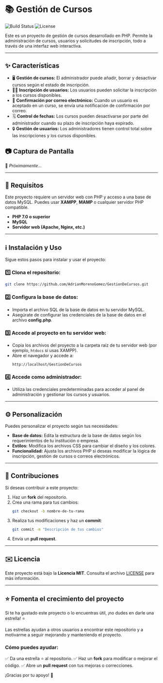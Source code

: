 # 📚 Gestión de Cursos

![Build Status](https://img.shields.io/badge/status-active-brightgreen) ![License](https://img.shields.io/badge/license-MIT-blue)

Este es un proyecto de gestión de cursos desarrollado en PHP. Permite la administración de cursos, usuarios y solicitudes de inscripción, todo a través de una interfaz web interactiva.

---

## ✨ Características

- 🖥️ **Gestión de cursos:** El administrador puede añadir, borrar y desactivar cursos según el estado de inscripción.
- 🧑‍🎓 **Inscripción de usuarios:** Los usuarios pueden solicitar la inscripción a los cursos disponibles.
- 📧 **Confirmación por correo electrónico:** Cuando un usuario es aceptado en un curso, se envía una notificación de confirmación por correo.
- 🗓️ **Control de fechas:** Los cursos pueden desactivarse por parte del administrador cuando su plazo de inscripción haya expirado.
- 🔒 **Gestión de usuarios:** Los administradores tienen control total sobre las inscripciones y los cursos disponibles.

## 📷 Captura de Pantalla

🚧 *Próximamente...*

---

## 🔧 Requisitos

Este proyecto requiere un servidor web con PHP y acceso a una base de datos MySQL. Puedes usar **XAMPP**, **MAMP** o cualquier servidor PHP compatible.

- **PHP 7.0 o superior**
- **MySQL**
- **Servidor web (Apache, Nginx, etc.)**

---

## ℹ️ Instalación y Uso

Sigue estos pasos para instalar y usar el proyecto:

### 1️⃣ Clona el repositorio:
```bash
git clone https://github.com/AdrianMorenoGomez/GestionDeCursos.git
```

### 2️⃣ Configura la base de datos:
- Importa el archivo SQL de la base de datos en tu servidor MySQL.
- Asegúrate de configurar las credenciales de la base de datos en el archivo **config.php**.

### 3️⃣ Accede al proyecto en tu servidor web:
- Copia los archivos del proyecto a la carpeta raíz de tu servidor web (por ejemplo, `htdocs` si usas XAMPP).
- Abre el navegador y accede a:
  ```
  http://localhost/GestionDeCursos
  ```

### 4️⃣ Accede como administrador:
- Utiliza las credenciales predeterminadas para acceder al panel de administración y gestionar los cursos y usuarios.

---

## ⚙️ Personalización

Puedes personalizar el proyecto según tus necesidades:

- **Base de datos:** Edita la estructura de la base de datos según los requerimientos de tu institución o empresa.
- **Estilos:** Modifica los archivos CSS para cambiar el diseño y los colores.
- **Funcionalidad:** Ajusta los archivos PHP si deseas modificar la lógica de inscripción, gestión de cursos o correos electrónicos.

---

## 🚀 Contribuciones

Si deseas contribuir a este proyecto:

1. Haz un **fork** del repositorio.
2. Crea una rama para tus cambios:
   ```bash
   git checkout -b nombre-de-tu-rama
   ```
3. Realiza tus modificaciones y haz un **commit**:
   ```bash
   git commit -m "Descripción de tus cambios"
   ```
4. Envía un **pull request**.

---

## ✉️ Licencia

Este proyecto está bajo la **Licencia MIT**. Consulta el archivo [LICENSE](LICENSE) para más información.

---

## ⭐️ Fomenta el crecimiento del proyecto

Si te ha gustado este proyecto o lo encuentras útil, ¡no dudes en darle una estrella! ⭐️

Las estrellas ayudan a otros usuarios a encontrar este repositorio y a motivarme a seguir mejorando y manteniendo el proyecto.

### Cómo puedes ayudar:
✅ Da una estrella ⭐️ al repositorio.
✅ Haz un **fork** para modificar o mejorar el código.
✅ Abre un **pull request** con tus mejoras o correcciones.

¡Gracias por tu apoyo! 🙌
